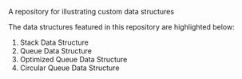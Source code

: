 A repository for illustrating custom data structures

The data structures featured in this repository are highlighted below:

1. Stack Data Structure
2. Queue Data Structure
3. Optimized Queue Data Structure
4. Circular Queue Data Structure